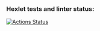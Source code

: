 ### Hexlet tests and linter status:
[![Actions Status](https://github.com/Ecool88/frontend-project-11/workflows/hexlet-check/badge.svg)](https://github.com/Ecool88/frontend-project-11/actions)